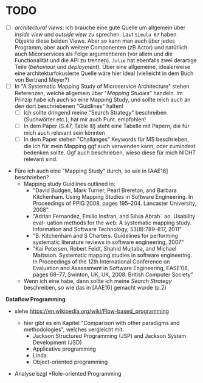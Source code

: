 # TODO

- [ ] *architectural views*: ich brauche eine gute Quelle um allgemein über *inside view* und *outside view* zu sprechen. Laut `Simula 67` haben Objekte diese beiden Views. Aber so kann man auch über jedes Programm, aber auch weitere Componenten (zB Actor) und natürlich auch Micorservices als Folge argumentieren (vor allem und die Functionalität und die API zu trennen). `Jolie` hat ebenfalls zwei derartige Teile (*behaviour* und *deployment*). Über eine allgemeine, idealerweise eine architekturfokusierte Quelle wäre hier ideal (vielleicht in dem Buch von Bertrand Meyer?)
- [ ] In "A Systematic Mapping Study of Microservice Architecture" stehen Referenzen, welche allgemein über "*Mapping Studies*" handeln. Im Prinzip habe ich auch so eine Mapping Study, und sollte mich auch an den dort beschriebenen "Guidlines" halten!
    - [ ] Ich sollte dringend meine "Search Strategy" beschreiben (Suchwörter etc.), hat mir auch Punt. empfohlen!
    - [ ] In dem Paper (S.47, Table III) steht eine Tabelle mit Papern, die für mich auch relevant sein könnten
    - [ ] In dem Paper stehen "Challanges" Keywords für MS beschrieben, die ich für mein Mapping ggf auch verwenden kann, oder zumindest bedenken sollte. Ggf auch beschrieben, wieso diese für mich NICHT relevant sind.
- Füre ich auch eine "Mapping Study" durch, so wie in [AAE16] beschrieben?
    - Mapping study Guidlines outlined in:
        - "David Budgen, Mark Turner, Pearl Brereton, and Barbara Kitchenham. Using Mapping Studies in Software Engineering. In Proceedings of PPIG 2008, pages 195–204. Lancaster University, 2008"
        - "Adrian Fernandez, Emilio Insfran, and Silvia Abrah˜ ao. Usability eval- uation methods for the web: A systematic mapping study. Information and Software Technology, 53(8):789–817, 2011"
        - "B. Kitchenham and S Charters. Guidelines for performing systematic literature reviews in software engineering, 2007"
        - "Kai Petersen, Robert Feldt, Shahid Mujtaba, and Michael Mattsson. Systematic mapping studies in software engineering. In Proceedings of the 12th International Conference on Evaluation and Assessment in Software Engineering, EASE’08, pages 68–77, Swinton, UK, UK, 2008. British Computer Society"
    - Wenn ich eine habe, dann sollte ich meine *Search Strategy* beschreiben, so wie das in [AAE16] gemacht wurde (p.2)

**Dataflow Programming**

* siehe https://en.wikipedia.org/wiki/Flow-based_programming
    * hier gibt es ein Kapitel "Comparison with other paradigms and methodologies", welches vergleicht mit:
        * Jackson Structured Programming (JSP) and Jackson System Development (JSD)
        * Applicative programming
        * Linda
        * Object-oriented programming

* Analyse bzgl *Role-oriented Programming

